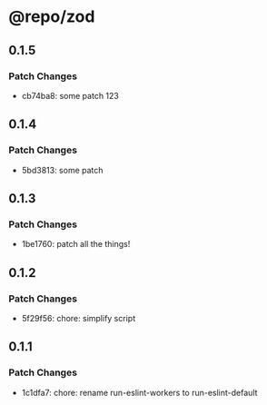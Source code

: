 # @repo/zod

## 0.1.5

### Patch Changes

- cb74ba8: some patch 123

## 0.1.4

### Patch Changes

- 5bd3813: some patch

## 0.1.3

### Patch Changes

- 1be1760: patch all the things!

## 0.1.2

### Patch Changes

- 5f29f56: chore: simplify script

## 0.1.1

### Patch Changes

- 1c1dfa7: chore: rename run-eslint-workers to run-eslint-default

